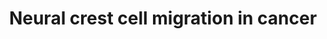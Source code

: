 ---
annotations:
- id: PW:0000003
  parent: signaling pathway
  type: Pathway Ontology
  value: signaling pathway
- id: PW:0000572
  parent: signaling pathway
  type: Pathway Ontology
  value: brain-derived neurotrophic factor signaling pathway
- id: DOID:769
  parent: disease of cellular proliferation
  type: Disease Ontology
  value: neuroblastoma
- id: CL:0000333
  parent: native cell
  type: Cell Type Ontology
  value: migratory neural crest cell
- id: PW:0000605
  parent: disease pathway
  type: Pathway Ontology
  value: cancer pathway
- id: DOID:162
  parent: disease of cellular proliferation
  type: Disease Ontology
  value: cancer
authors:
- AlexanderPico
- Fehrhart
- Eweitz
description: Neural crest cells migrate and invade as part of normal development,
  but also as part of neuroblastoma metastasis in cancer. Many of the same growth
  factors, receptors and signaling pathways are involved. The participation of NTRK2
  (TrkB), KIDINS220, and SORT1 (Sortilin) appear to be unique to the cancer signaling
  case, as well as the role for the intracellular domain fragment of NGFR (NGFR-ICD
  or p75ICD).
last-edited: 2021-05-22
organisms:
- Homo sapiens
redirect_from:
- /index.php/Pathway:WP4565
- /instance/WP4565
revision: null
schema-jsonld:
- '@context': https://schema.org/
  '@id': https://wikipathways.github.io/pathways/WP4565.html
  '@type': Dataset
  creator:
    '@type': Organization
    name: WikiPathways
  description: Neural crest cells migrate and invade as part of normal development,
    but also as part of neuroblastoma metastasis in cancer. Many of the same growth
    factors, receptors and signaling pathways are involved. The participation of NTRK2
    (TrkB), KIDINS220, and SORT1 (Sortilin) appear to be unique to the cancer signaling
    case, as well as the role for the intracellular domain fragment of NGFR (NGFR-ICD
    or p75ICD).
  keywords:
  - AKT1
  - AKT2
  - AKT3
  - ARF1
  - BDNF
  - CDH11
  - EPHB1
  - EPHB2
  - EPHB3
  - EPHB4
  - EPHB6
  - F2RL2
  - FOS
  - JUN
  - KIDINS220
  - MMP2
  - MMP8
  - MMP9
  - NGEF
  - NGFR
  - NGFR-ICD
  - NTRK2
  - PAK1
  - PAK2
  - PAK3
  - PAK4
  - PAK5
  - PAK6
  - PIK3CA
  - PIK3CB
  - PIK3CD
  - PIK3CG
  - PIK3R3
  - PIK3R4
  - PIK3R5
  - PIK3R6
  - RAC1
  - RHOA
  - SORT1
  - STAT3
  - TIAM1
  - TRIO
  - TWIST1
  - proBDNF
  license: CC0
  name: Neural crest cell migration in cancer
seo: CreativeWork
title: Neural crest cell migration in cancer
wpid: WP4565
---